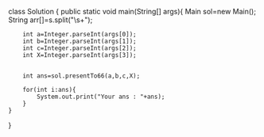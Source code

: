 
class Solution {
	public static void main(String[] args){
		Main sol=new Main();
		String arr[]=s.split("\\s+");
		
		
		int a=Integer.parseInt(args[0]);
		int b=Integer.parseInt(args[1]);
		int c=Integer.parseInt(args[2]);
		int X=Integer.parseInt(args[3]);
		
		
		int ans=sol.presentTo66(a,b,c,X);
		
		for(int i:ans){
			System.out.print("Your ans : "+ans);
		}
	}
}

